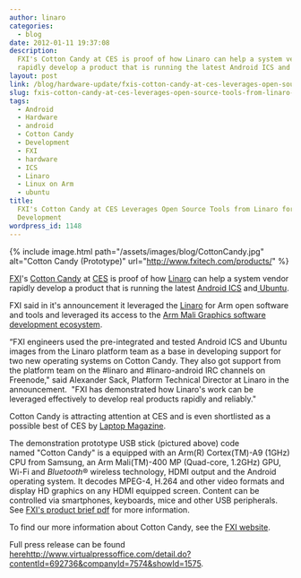 ```yaml
---
author: linaro
categories:
  - blog
date: 2012-01-11 19:37:08
description:
  FXI's Cotton Candy at CES is proof of how Linaro can help a system vendor
  rapidly develop a product that is running the latest Android ICS and Ubuntu.
layout: post
link: /blog/hardware-update/fxis-cotton-candy-at-ces-leverages-open-source-tools-from-linaro-for-rapid-development/
slug: fxis-cotton-candy-at-ces-leverages-open-source-tools-from-linaro-for-rapid-development
tags:
  - Android
  - Hardware
  - android
  - Cotton Candy
  - Development
  - FXI
  - hardware
  - ICS
  - Linaro
  - Linux on Arm
  - ubuntu
title:
  FXI's Cotton Candy at CES Leverages Open Source Tools from Linaro for Rapid
  Development
wordpress_id: 1148
---
```


{% include image.html path="/assets/images/blog/CottonCandy.jpg" alt="Cotton Candy (Prototype)" url="http://www.fxitech.com/products/" %}

[FXI](http://www.fxitech.com/)'s [Cotton Candy](http://www.fxitech.com/products/) at [CES](http://www.cesweb.org/) is proof of how [Linaro](/) can help a system vendor rapidly develop a product that is running the latest [Android ICS](https://developer.android.com/about/versions/android-4.0-highlights.html) and[ Ubuntu](http://www.ubuntu.com/ubuntu).

FXI said in it's announcement it leveraged the [Linaro](/) for Arm open software and tools and leveraged its access to the [Arm Mali Graphics software development ecosystem](https://developer.arm.com/tools-and-software/graphics-and-gaming).

“FXI engineers used the pre-integrated and tested Android ICS and Ubuntu images from the Linaro platform team as a base in developing support for two new operating systems on Cotton Candy. They also got support from the platform team on the #linaro and #linaro-android IRC channels on Freenode," said Alexander Sack, Platform Technical Director at Linaro in the announcement.  "FXI has demonstrated how Linaro's work can be leveraged effectively to develop real products rapidly and reliably."

Cotton Candy is attracting attention at CES and is even shortlisted as a possible best of CES by [Laptop Magazine](https://www.laptopmag.com/).

The demonstration prototype USB stick (pictured above) code named "Cotton Candy" is a equipped with an Arm(R) Cortex(TM)-A9 (1GHz) CPU from Samsung, an Arm Mali(TM)-400 MP (Quad-core, 1.2GHz) GPU, Wi-Fi and *Bluetooth*® wireless technology, HDMI output and the Android operating system. It decodes MPEG-4, H.264 and other video formats and display HD graphics on any HDMI equipped screen. Content can be controlled via smartphones, keyboards, mice and other USB peripherals. See [FXI's product brief pdf](http://www.fxitech.com/wp-content/uploads/2010/12/productbrief_cottoncandy.pdf) for more information.

To find our more information about Cotton Candy, see the [FXI website](http://www.fxitech.com/products/).

Full press release can be found [here]()http://www.virtualpressoffice.com/detail.do?contentId=692736&companyId=7574&showId=1575.
